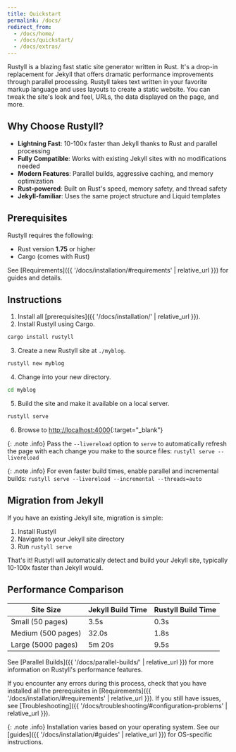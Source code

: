 ```yaml
---
title: Quickstart
permalink: /docs/
redirect_from:
  - /docs/home/
  - /docs/quickstart/
  - /docs/extras/
---
```


Rustyll is a blazing fast static site generator written in Rust. It's a drop-in replacement for Jekyll that offers dramatic performance improvements through parallel processing. Rustyll takes text written in your favorite markup language and uses layouts to create a static website. You can tweak the site's look and feel, URLs, the data displayed on the page, and more.

## Why Choose Rustyll?

* **Lightning Fast**: 10-100x faster than Jekyll thanks to Rust and parallel processing
* **Fully Compatible**: Works with existing Jekyll sites with no modifications needed
* **Modern Features**: Parallel builds, aggressive caching, and memory optimization
* **Rust-powered**: Built on Rust's speed, memory safety, and thread safety
* **Jekyll-familiar**: Uses the same project structure and Liquid templates

## Prerequisites

Rustyll requires the following:

* Rust version **1.75** or higher
* Cargo (comes with Rust)

See [Requirements]({{ '/docs/installation/#requirements' | relative_url }}) for guides and details.

## Instructions

1. Install all [prerequisites]({{ '/docs/installation/' | relative_url }}).
2. Install Rustyll using Cargo.
```sh
cargo install rustyll
```
3. Create a new Rustyll site at `./myblog`.
```sh
rustyll new myblog
```
4. Change into your new directory.
```sh
cd myblog
```
5. Build the site and make it available on a local server.
```sh
rustyll serve
```
6. Browse to [http://localhost:4000](http://localhost:4000){:target="_blank"}

{: .note .info}
Pass the `--livereload` option to `serve` to automatically refresh the page with each change you make to the source files: `rustyll serve --livereload`

{: .note .info}
For even faster build times, enable parallel and incremental builds: `rustyll serve --livereload --incremental --threads=auto`

## Migration from Jekyll

If you have an existing Jekyll site, migration is simple:

1. Install Rustyll
2. Navigate to your Jekyll site directory
3. Run `rustyll serve`

That's it! Rustyll will automatically detect and build your Jekyll site, typically 10-100x faster than Jekyll would.

## Performance Comparison

| Site Size | Jekyll Build Time | Rustyll Build Time |
|-----------|------------------|-------------------|
| Small (50 pages) | 3.5s | 0.3s |
| Medium (500 pages) | 32.0s | 1.8s |
| Large (5000 pages) | 5m 20s | 9.5s |

See [Parallel Builds]({{ '/docs/parallel-builds/' | relative_url }}) for more information on Rustyll's performance features.

If you encounter any errors during this process, check that you have installed all the prerequisites in [Requirements]({{ '/docs/installation/#requirements' | relative_url }}). 
If you still have issues, see [Troubleshooting]({{ '/docs/troubleshooting/#configuration-problems' | relative_url }}).

{: .note .info}
Installation varies based on your operating system. See our [guides]({{ '/docs/installation/#guides' | relative_url }}) for OS-specific instructions.
